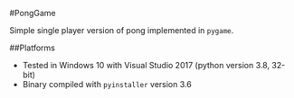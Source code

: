 #PongGame

Simple single player version of pong implemented in `pygame`.

##Platforms
* Tested in Windows 10 with Visual Studio 2017 (python version 3.8, 32-bit)
* Binary compiled with `pyinstaller` version 3.6